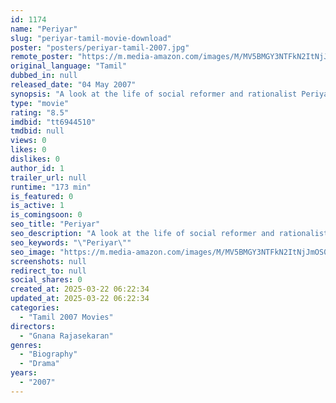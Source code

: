 ```yaml
---
id: 1174
name: "Periyar"
slug: "periyar-tamil-movie-download"
poster: "posters/periyar-tamil-2007.jpg"
remote_poster: "https://m.media-amazon.com/images/M/MV5BMGY3NTFkN2ItNjJmOS00NzgzLTkyODUtOTcwOTgzMjBmNTExXkEyXkFqcGdeQXVyMTEzNzg0Mjkx._V1_SX300.jpg"
original_language: "Tamil"
dubbed_in: null
released_date: "04 May 2007"
synopsis: "A look at the life of social reformer and rationalist Periyar E. V. Ramasamy, who fought against Brahminical dominance and gender and caste inequality in Tamil Nadu, India."
type: "movie"
rating: "8.5"
imdbid: "tt6944510"
tmdbid: null
views: 0
likes: 0
dislikes: 0
author_id: 1
trailer_url: null
runtime: "173 min"
is_featured: 0
is_active: 1
is_comingsoon: 0
seo_title: "Periyar"
seo_description: "A look at the life of social reformer and rationalist Periyar E. V. Ramasamy, who fought against Brahminical dominance and gender and caste inequality in Tamil Nadu, India."
seo_keywords: "\"Periyar\""
seo_image: "https://m.media-amazon.com/images/M/MV5BMGY3NTFkN2ItNjJmOS00NzgzLTkyODUtOTcwOTgzMjBmNTExXkEyXkFqcGdeQXVyMTEzNzg0Mjkx._V1_SX300.jpg"
screenshots: null
redirect_to: null
social_shares: 0
created_at: 2025-03-22 06:22:34
updated_at: 2025-03-22 06:22:34
categories:
  - "Tamil 2007 Movies"
directors:
  - "Gnana Rajasekaran"
genres:
  - "Biography"
  - "Drama"
years:
  - "2007"
---
```

